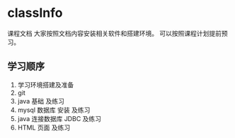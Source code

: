 # classInfo
课程文档
大家按照文档内容安装相关软件和搭建环境。
可以按照课程计划提前预习。

## 学习顺序 ##

1. 学习环境搭建及准备
2. git
3. java 基础 及练习
4. mysql 数据库 安装 及练习
5. java 连接数据库 JDBC 及练习
6. HTML 页面 及练习
